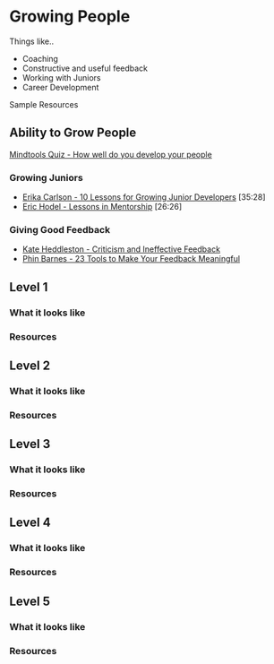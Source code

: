 # Growing People

Things like..
- Coaching
- Constructive and useful feedback
- Working with Juniors
- Career Development


Sample Resources 

## Ability to Grow People
[Mindtools Quiz - How well do you develop your people](https://www.mindtools.com/community/pages/article/team-development.php)

### Growing Juniors
- [Erika Carlson - 10 Lessons for Growing Junior Developers](https://www.youtube.com/watch?v=6YQsdjfny1Q) [35:28]
- [Eric Hodel - Lessons in Mentorship](https://www.youtube.com/watch?v=2uzvH2uR3-I) [26:26]

### Giving Good Feedback
- [Kate Heddleston - Criticism and Ineffective Feedback](https://kateheddleston.com/blog/criticism-and-ineffective-feedback)
- [Phin Barnes - 23 Tools to Make Your Feedback Meaningful](http://firstround.com/review/23-Tools-to-Make-Feedback-Meaningful/)

## Level 1

### What it looks like

### Resources

## Level 2

### What it looks like

### Resources

## Level 3

### What it looks like

### Resources

## Level 4

### What it looks like

### Resources

## Level 5

### What it looks like

### Resources